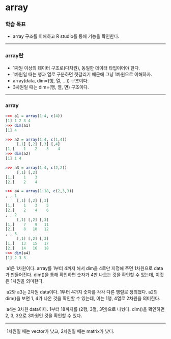 # array



### 학습 목표

- array 구조를 이해하고 R studio를 통해 기능을 확인한다.



---



### array란

- 1차원 이상의 데이터 구조로(다차원), 동일한 데이터 타입이어야 한다.
- 1차원일 때는 행과 열로 구분하면 헷갈리기 때문에 그냥 1차원으로 이해하자.
- array(data, dim=(행, 열, ...)) 구조이다.
- 3차원일 때는 dim=(행, 열, 면) 구조이다.



---



### array

```R
>>> a1 = array(1:4, c(4))
[1] 1 2 3 4
>>> dim(a1)
[1] 4

>>> a2 = array(1:4, c(1,4))
     [,1] [,2] [,3] [,4]
[1,]    1    2    3    4
>>> dim(a2)
[1] 1 4

>>> a3 = array(1:4, c(2,2))
     [,1] [,2]
[1,]    1    3
[2,]    2    4

>>> a4 = array(1:18, c(2,3,3))
, , 1
     [,1] [,2] [,3]
[1,]    1    3    5
[2,]    2    4    6
, , 2
     [,1] [,2] [,3]
[1,]    7    9   11
[2,]    8   10   12
, , 3
     [,1] [,2] [,3]
[1,]   13   15   17
[2,]   14   16   18
>>> dim(a4)
[1] 2 3 3
```

​	a1은 1차원이다. array를 1부터 4까지 해서 dim을 4로만 지정해 주면 1차원으로 data가 만들어진다. dim()을 통해 확인하면 숫자가 4만 나오는 것을 확인할 수 있는데, 이것은 1차원을 의미한다.

​	a2와 a3는 2차원 data이다. 1부터 4까지 숫자를 각각 다른 행렬로 정의했다. a2의 dim()을 보면 1, 4가 나온 것을 확인할 수 있는데, 이는 1행, 4열로 2차원을 의미한다.

​	a4는 3차원 data이다. 1부터 18까지를 (2행, 3열, 3면)으로 나눴다. dim()을 확인하면 2, 3, 3으로 3차원인 것을 확인할 수 있다.



---



​	1차원일 때는 vector가 낫고, 2차원일 때는 matrix가 낫다.